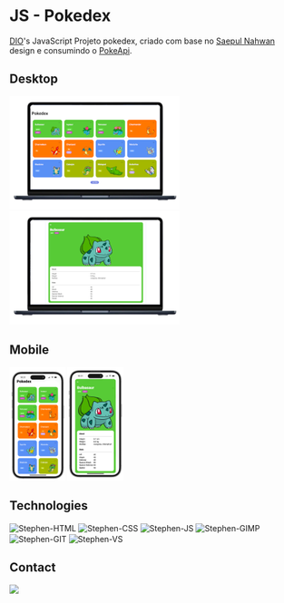 </div>
<div style="display: inline_block">
  <h1>JS - Pokedex </h1>
  <p><a href="https://www.dio.me/">DIO</a>'s JavaScript   Projeto pokedex, criado com base no <a href="https://dribbble.com/shots/6540871-Pokedex-App">Saepul Nahwan</a> design e consumindo o <a href="https://pokeapi.co/">PokeApi</a>.</p>
  <h2>Desktop</h2>
  <img alt="Index Deskto" height="200" src="https://github.com/herijohnson/pokedex/blob/main/README/index.png">
  <img alt="Pokemon Desktop" height="200" src="https://github.com/herijohnson/pokedex/blob/main/README/pokemon.png">
  <h2>Mobile</h2>
  <img alt="Index Mobile" height="200" src="https://github.com/herijohnson/pokedex/blob/main/README/index-mobile.png">
  <img alt="Pokemon Mobile" height="200" src="https://github.com/herijohnson/pokedex/blob/main/README/pokemon-mobile.png">
  <h2>Technologies</h2>
  <img align="center" alt="Stephen-HTML" height="30" width="40" src="https://cdn.jsdelivr.net/gh/devicons/devicon/icons/html5/html5-original.svg">
  <img align="center" alt="Stephen-CSS" height="30" width="40" src="https://cdn.jsdelivr.net/gh/devicons/devicon/icons/css3/css3-original.svg">
  <img align="center" alt="Stephen-JS" height="30" width="40" src="https://cdn.jsdelivr.net/gh/devicons/devicon/icons/javascript/javascript-original.svg">
  <img align="center" alt="Stephen-GIMP" height="30" width="40" src="https://cdn.jsdelivr.net/gh/devicons/devicon/icons/gimp/gimp-original.svg">
  <img align="center" alt="Stephen-GIT" height="30" width="40" src="https://cdn.jsdelivr.net/gh/devicons/devicon/icons/git/git-original.svg">
  <img align="center" alt="Stephen-VS" height="30" width="40" src="https://cdn.jsdelivr.net/gh/devicons/devicon/icons/vscode/vscode-original.svg">
  <h2>Contact</h2>
  <a href = "mailto:herijohnsonhj7@gmail.com"><img src="https://img.shields.io/badge/-Gmail-%23333?style=for-the-badge&logo=gmail&logoColor=white" target="_blank"></a>
</div>

